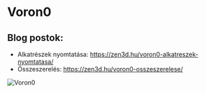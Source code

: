 # Voron0

## Blog postok:

- Alkatrészek nyomtatása: https://zen3d.hu/voron0-alkatreszek-nyomtatasa/
- Összeszerelés: https://zen3d.hu/voron0-osszeszerelese/


![Voron0](https://zen3d.hu/wp-content/uploads/2021/03/DSC_3448-700x700.jpg)
